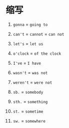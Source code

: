 # 缩写

1. `gonna` = `going to`

2. `can't` = `cannot` = `can not`

3. `let's` = `let us`

4. `o'clock` = `of the clock`

5. `I've` = `I have`

6. `wasn't` = `was not`

7. `weren't` = `were not`

8. `sb.` = `somebody`

9. `sth.` = `something`

10. `st.` = `sometime`

11. `sw.` = `somewhere`
